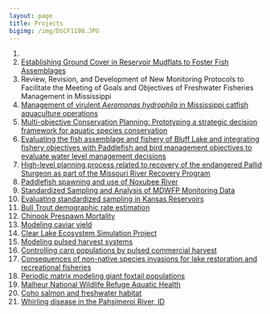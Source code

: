 ```yaml
---
layout: page
title: Projects
bigimg: /img/DSCF1198.JPG
---
```




1. [](https://mcolvin.github.io/Bluff-Lake-Project/)
1. [Establishing Ground Cover in Reservoir Mudflats to Foster Fish 
Assemblages](projects-Mudflats) 
1. Review, Revision, and Development of New Monitoring Protocols to 
Facilitate the Meeting of Goals and Objectives of Freshwater Fisheries 
Management in Mississippi 
1. [Management of virulent _Aeromonas hydrophila_ in Mississippi catfish 
aquaculture 
operations](https://www.bradley-richardson.com/projects/aeromonas/) 
1. [Multi-objective Conservation Planning: Prototyping a strategic 
decision framework for aquatic species conservation]()
1. [Evaluating the fish assemblage and fishery of Bluff Lake and 
integrating fishery objectives with Paddlefish and bird management 
objectives to evaluate water level management decisions]() 
1. [High-level planning process related to recovery of the endangered 
Pallid Sturgeon as part of the Missouri River Recovery Program]()
1. [Paddlefish spawning and use of Noxubee River]()
1. [Standardized Sampling and Analysis of MDWFP Monitoring Data]()
1. [Evaluating standardized sampling in Kansas Reservoirs]()
1. [Bull Trout demographic rate estimation]()
1. [Chinook Prespawn Mortality]()
1. [Modeling caviar yield]()
1. [Clear Lake Ecosystem Simulation Project]()
1. [Modeling pulsed harvest systems]()
1. [Controlling carp populations by pulsed commercial harvest]()
1. [Consequences of non-native species invasions for lake restoration and recreational fisheries]()
1. [Periodic matrix modeling giant foxtail populations]()
1. [Malheur National Wildlife Refuge Aquatic Health]()
1. [Coho salmon and freshwater habitat]()
1. [Whirling disease in the Pahsimeroi River, ID]()